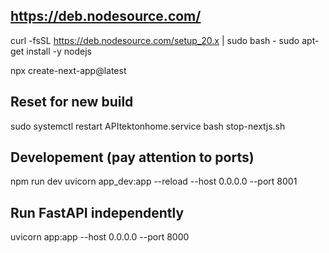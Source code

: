 ## https://deb.nodesource.com/
curl -fsSL https://deb.nodesource.com/setup_20.x | sudo bash -
sudo apt-get install -y nodejs

npx create-next-app@latest

## Reset for new build
sudo systemctl restart APItektonhome.service
bash stop-nextjs.sh

## Developement (pay attention to ports)
npm run dev
uvicorn app_dev:app --reload --host 0.0.0.0 --port 8001

## Run FastAPI independently
uvicorn app:app --host 0.0.0.0 --port 8000